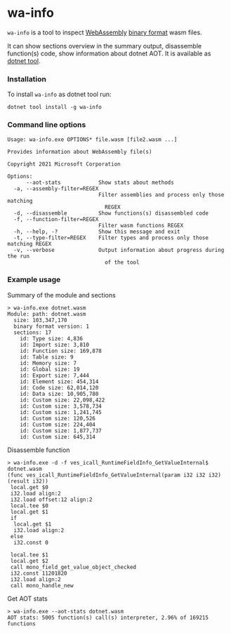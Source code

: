# wa-info
`wa-info` is a tool to inspect [WebAssembly](https://webassembly.org/) [binary format](https://webassembly.github.io/spec/core/binary/index.html) wasm files.

It can show sections overview in the summary output, disassemble function(s) code, show information about dotnet AOT. It is available as [dotnet tool](https://docs.microsoft.com/en-us/dotnet/core/tools/global-tools).

### Installation

To install `wa-info` as dotnet tool run:
```
dotnet tool install -g wa-info
```

### Command line options

```
Usage: wa-info.exe OPTIONS* file.wasm [file2.wasm ...]

Provides information about WebAssembly file(s)

Copyright 2021 Microsoft Corporation

Options:
      --aot-stats            Show stats about methods
  -a, --assembly-filter=REGEX
                             Filter assemblies and process only those matching
                               REGEX
  -d, --disassemble          Show functions(s) disassembled code
  -f, --function-filter=REGEX
                             Filter wasm functions REGEX
  -h, --help, -?             Show this message and exit
  -t, --type-filter=REGEX    Filter types and process only those matching REGEX
  -v, --verbose              Output information about progress during the run
                               of the tool
```

### Example usage
Summary of the module and sections
```
> wa-info.exe dotnet.wasm
Module: path: dotnet.wasm
  size: 103,347,170
  binary format version: 1
  sections: 17
    id: Type size: 4,836
    id: Import size: 3,810
    id: Function size: 169,878
    id: Table size: 9
    id: Memory size: 7
    id: Global size: 19
    id: Export size: 7,444
    id: Element size: 454,314
    id: Code size: 62,014,120
    id: Data size: 10,905,780
    id: Custom size: 22,098,422
    id: Custom size: 3,578,734
    id: Custom size: 1,241,745
    id: Custom size: 120,526
    id: Custom size: 224,404
    id: Custom size: 1,877,737
    id: Custom size: 645,314
```

Disassemble function
```
> wa-info.exe -d -f ves_icall_RuntimeFieldInfo_GetValueInternal$ dotnet.wasm
(func ves_icall_RuntimeFieldInfo_GetValueInternal(param i32 i32 i32) (result i32))
 local.get $0
 i32.load align:2
 i32.load offset:12 align:2
 local.tee $0
 local.get $1
 if
  local.get $1
  i32.load align:2
 else
  i32.const 0

 local.tee $1
 local.get $2
 call mono_field_get_value_object_checked
 i32.const 11201820
 i32.load align:2
 call mono_handle_new
```

Get AOT stats
```
> wa-info.exe --aot-stats dotnet.wasm
AOT stats: 5005 function(s) call(s) interpreter, 2.96% of 169215 functions
```
